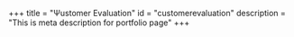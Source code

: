 +++
title = "Ψustomer Εvaluation"
id = "customerevaluation"
description = "This is meta description for portfolio page"
+++